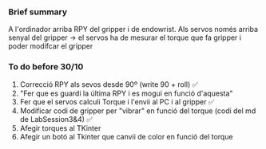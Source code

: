 ### Brief summary

A l'ordinador arriba RPY del gripper i de endowrist.
Als servos només arriba senyal del gripper -> el servos ha de mesurar el torque que fa gripper i poder modifcar el gripper


### To do before 30/10

1. Correcció RPY als sevos desde 90º (write 90 + roll) ✅
2. "Fer que es guardi la última RPY i es mogui en funció d'aquesta" 
3. Fer que el servos calculi Torque i l'envii al PC i al gripper ✅
4. Modificar codi de gripper per "vibrar" en funció del torque (codi del md de LabSession3&4) ✅
5. Afegir torques al TKinter
6. Afegir un botó al Tkinter que canvii de color en funció del torque

